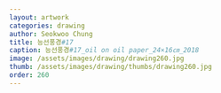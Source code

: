 ```yaml
---
layout: artwork 
categories: drawing 
author: Seokwoo Chung 
title: 능선풍경#17 
caption: 능선풍경#17_oil on oil paper_24×16㎝_2018 
image: /assets/images/drawing/drawing260.jpg 
thumb: /assets/images/drawing/thumbs/drawing260.jpg 
order: 260 
---
```

